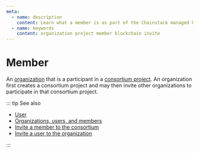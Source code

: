 ```yaml
---
meta:
  - name: description
    content: Learn what a member is as part of the Chainstack managed blockchain services.
  - name: keywords
    content: organization project member blockchain invite
---
```


# Member

An [organization](/glossary/organization) that is a participant in a [consortium project](/glossary/consortium-project). An organization first creates a consortium project and may then invite other organizations to participate in that consortium project.

::: tip See also

* [User](/glossary/user)
* <a href="https://support.chainstack.com/hc/en-us/articles/900001563563" target="_blank">Organizations, users, and members</a>
* [Invite a member to the consortium](/platform/invite-a-member-to-the-consortium)
* [Invite a user to the organization](/platform/invite-a-user-to-the-organization)

:::
